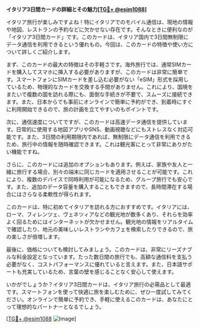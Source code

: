 **イタリア3日間カードの詳細とその魅力[[TG💪+ @esim1088](https://t.me/s/esim1088)]**

イタリア旅行が楽しみですよね！特にイタリアでのモバイル通信は、現地の情報や地図、レストランの予約などに欠かせない存在です。そんなときに便利なのが「イタリア3日間カード」です。このカードは、イタリア国内で3日間無制限にデータ通信を利用できるという優れもの。今回は、このカードの特徴や使い方について詳しくご紹介します。

まず、このカードの最大の特徴はその手軽さです。海外旅行では、通常SIMカードを購入してスマホに挿入する必要がありますが、このカードは非常に簡単です。スマートフォンにSIMカードを差し込む必要がない「eSIM」形式を採用しているため、物理的なカードを交換する手間がありません。これにより、国境をまたいで複数の国を訪れる際にも、面倒な手続きが不要で、スムーズに接続できます。また、日本からでも事前にオンラインで簡単に予約ができ、到着時にすぐに利用開始できるので、旅の計画を立てやすいのもポイントです。

次に、通信速度についてですが、このカードは高速データ通信を提供しています。日常的に使用する地図アプリやSNS、動画視聴などにもストレスなく対応可能です。また、3日間の利用期限内であれば、無制限にデータ通信を利用できるため、旅行中の情報を随時確認できます。これは観光客にとって非常にありがたい機能ですね。

さらに、このカードには追加のオプションもあります。例えば、家族や友人と一緒に旅行する場合、別々の端末に同じカードを適用させることが可能です。これにより、複数のデバイスで同時利用が可能になるため、グループ旅行でも安心です。また、追加のデータ容量を購入することもできますので、長時間滞在する場合にはさらなる柔軟性が得られます。

このカードは、特に初めてイタリアを訪れる方におすすめです。イタリアには、ローマ、フィレンツェ、ヴェネツィアなどの観光地が数多くあり、それらを効率よく回るためにはインターネットが欠かせません。観光地の情報をリアルタイムで確認したり、地元の美味しいレストランやカフェを検索したりできるので、旅の楽しさが倍増します。

最後に、価格についても検討してみましょう。このカードは、非常にリーズナブルな料金設定となっています。たった数日間の旅行でも、高額な通信料を支払う必要がなく、コストパフォーマンスに優れていると言えます。また、日本語サポートも充実しているため、言葉の壁を感じることなく安心して使えます。

いかがでしょうか？イタリア3日間カードは、イタリア旅行の必需品として最適です。スマートフォンを使って快適に旅を楽しむために、ぜひ一度試してみてください。オンラインで簡単に予約でき、手軽に使えるこのカードは、あなたにとって理想的なパートナーとなるでしょう。

[[TG💪+ @esim1088](https://t.me/s/esim1088) ![Image](https://i.postimg.cc/Y0z9fWf4/image.png)]